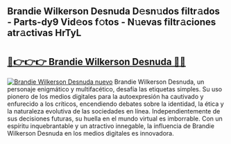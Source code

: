 ## Brandie Wilkerson Desnuda D𝚎sn𝚞dos filtr𝚊dos - Parts-dy9 Vid𝚎os f𝚘tos - N𝚞evas filtr𝚊ciones atr𝚊ctivas HrTyL

# <h2><a href="http://mb37pm.tromn.icu/?c=Brandie+Wilkerson+Desnuda">🔗👉👉👉 Brandie Wilkerson Desnuda 🔗🔗</a></h2>

[![Brandie Wilkerson Desnuda nuevo](https://i.imgur.com/pEAQMta.gif)](http://mb37pm.tromn.icu/?c=Brandie+Wilkerson+Desnuda)
Brandie Wilkerson Desnuda, un personaje enigmático y multifacético, desafía las etiquetas simples. Su uso pionero de los medios digitales para la autoexpresión ha cautivado y enfurecido a los críticos, encendiendo debates sobre la identidad, la ética y la naturaleza evolutiva de las sociedades en línea. Independientemente de sus decisiones futuras, su huella en el mundo virtual es imborrable. Con un espíritu inquebrantable y un atractivo innegable, la influencia de Brandie Wilkerson Desnuda en los medios digitales es innovadora.
